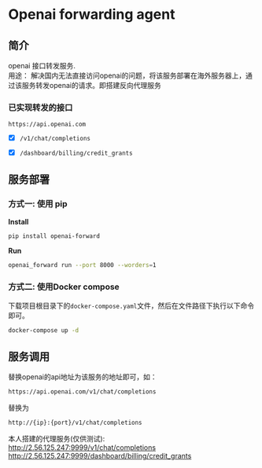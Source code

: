 # Openai forwarding agent
## 简介
openai 接口转发服务.   
用途： 
解决国内无法直接访问openai的问题，将该服务部署在海外服务器上，通过该服务转发openai的请求。即搭建反向代理服务

### 已实现转发的接口
`https://api.openai.com`

- [x] `/v1/chat/completions`
- [x] `/dashboard/billing/credit_grants`


## 服务部署
### 方式一: 使用 pip
**Install**
```bash
pip install openai-forward
```
**Run**
```bash
openai_forward run --port 8000 --worders=1
```

### 方式二: 使用Docker compose
下载项目根目录下的`docker-compose.yaml`文件，然后在文件路径下执行以下命令即可。
```bash
docker-compose up -d
```

## 服务调用
替换openai的api地址为该服务的地址即可，如：
```bash
https://api.openai.com/v1/chat/completions
```
替换为
```bash
http://{ip}:{port}/v1/chat/completions
```

本人搭建的代理服务(仅供测试):  
http://2.56.125.247:9999/v1/chat/completions  
http://2.56.125.247:9999/dashboard/billing/credit_grants 

